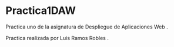 # Practica1DAW
Practica uno de la asignatura de Despliegue de Aplicaciones Web .

Practica realizada por Luis Ramos Robles .
